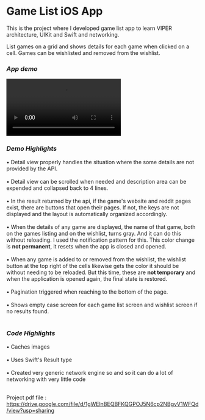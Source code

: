 # Game List iOS App
This is the project where I developed game list app to learn VIPER architecture, UIKit and Swift and networking.

List games on a grid and shows details for each game when clicked on a cell. Games can be wishlisted and removed from the wishlist.

### *App demo*
<video src="https://user-images.githubusercontent.com/47990723/187899173-3c99f8fe-36c7-4612-aca9-37b4206f775e.mp4" controls="controls" style="max-width: 730px;"> </video>

### *Demo Highlights*
• Detail view properly handles the situation where the some details are not provided by the API. <br /><br />
• Detail view can be scrolled when needed and description area can be expended and collapsed back to 4 lines. <br /><br />
• In the result returned by the api, if the game's website and reddit pages exist, there are buttons that open their pages. If not, the keys are not displayed and the layout is automatically organized accordingly. <br /><br />
• When the details of any game are displayed, the name of that game, both on the games listing and on the wishlist, turns gray. And it can do this without reloading. I used the notification pattern for this. This color change is **not permanent**, it resets when the app is closed and opened. <br /><br />
• When any game is added to or removed from the wishlist, the wishlist button at the top right of the cells likewise gets the color it should be without needing to be reloaded. But this time, these are **not temporary** and when the application is opened again, the final state is restored. <br /><br />
• Pagination triggered when reaching to the bottom of the page. <br /><br />
• Shows empty case screen for each game list screen and wishlist screen if no results found. <br /><br />


### *Code Highlights*
• Caches images <br /><br />
• Uses Swift's Result type <br /><br />
• Created very generic network engine so and so it can do a lot of networking with very little code <br /><br />

Project pdf file : https://drive.google.com/file/d/1gWElnBEQBFKQGPOJ5N6cp2NBgvV1WFQd/view?usp=sharing
